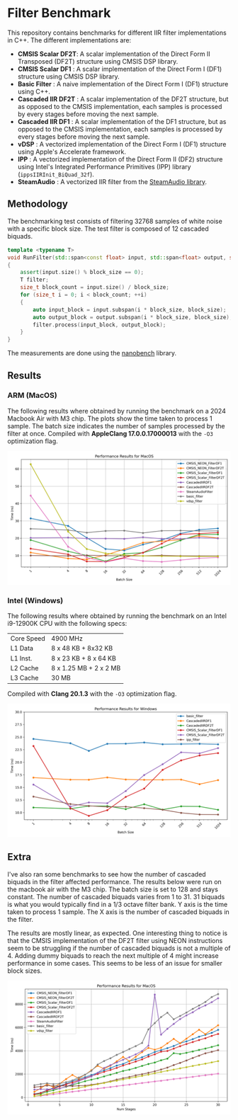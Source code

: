 # Filter Benchmark

This repository contains benchmarks for different IIR filter implementations in C++.
The different implementations are:
- **CMSIS Scalar DF2T**: A scalar implementation of the Direct Form II Transposed (DF2T) structure using CMSIS DSP library.
- **CMSIS Scalar DF1** : A scalar implementation of the Direct Form I (DF1) structure using CMSIS DSP library.
- **Basic Filter** : A naive implementation of the Direct Form I (DF1) structure using C++.
- **Cascaded IIR DF2T** : A scalar implementation of the DF2T structure, but as opposed to the CMSIS implementation, each samples is processed by every stages before moving the next sample.
- **Cascaded IIR DF1** : A scalar implementation of the DF1 structure, but as opposed to the CMSIS implementation, each samples is processed by every stages before moving the next sample.
- **vDSP** : A vectorized implementation of the Direct Form I (DF1) structure using Apple's Accelerate framework.
- **IPP** : A vectorized implementation of the Direct Form II (DF2) structure using Intel's Integrated Performance Primitives (IPP) library (`ippsIIRInit_BiQuad_32f`).
- **SteamAudio** : A vectorized IIR filter from the [SteamAudio library](https://github.com/ValveSoftware/steam-audio).

## Methodology

The benchmarking test consists of filtering 32768 samples of white noise with a specific block size. The test filter is composed of 12 cascaded biquads.
```cpp
template <typename T>
void RunFilter(std::span<const float> input, std::span<float> output, size_t block_size)
{
    assert(input.size() % block_size == 0);
    T filter;
    size_t block_count = input.size() / block_size;
    for (size_t i = 0; i < block_count; ++i)
    {
        auto input_block = input.subspan(i * block_size, block_size);
        auto output_block = output.subspan(i * block_size, block_size);
        filter.process(input_block, output_block);
    }
}
```

The measurements are done using the [nanobench](https://nanobench.ankerl.com/) library.

## Results

### ARM (MacOS)

The following results where obtained by running the benchmark on a 2024 Macbook Air with M3 chip. The plots show the time taken to process 1 sample. The batch size indicates the number of samples processed by the filter at once. Compiled with **AppleClang 17.0.0.17000013** with the `-O3` optimization flag.


![Benchmark Results](results/perf_results_darwin.png)

### Intel (Windows)

The following results where obtained by running the benchmark on an Intel i9-12900K CPU with the following specs:

|         |        |
|:-----------|:-----------|
| Core Speed | 4900 MHz |
| L1 Data | 8 x 48 KB + 8x32 KB|
| L1 Inst. | 8 x 23 KB + 8 x 64 KB|
| L2 Cache | 8 x 1.25 MB + 2 x 2 MB |
| L3 Cache | 30 MB |

Compiled with **Clang 20.1.3** with the `-O3` optimization flag.

![Benchmark Results](results/perf_results_win32.png)


## Extra

I've also ran some benchmarks to see how the number of cascaded biquads in the filter affected performance. The results below were run on the macbook air with the M3 chip. The batch size is set to 128 and stays constant. The number of cascaded biquads varies from 1 to 31. 31 biquads is what you would typically find in a 1/3 octave filter bank. Y axis is the time taken to process 1 sample. The X axis is the number of cascaded biquads in the filter.

The results are mostly linear, as expected. One interesting thing to notice is that the CMSIS implementation of the DF2T filter using NEON instructions seem to be struggling if the number of cascaded biquads is not a multiple of 4. Adding dummy biquads to reach the next multiple of 4 might increase performance in some cases. This seems to be less of an issue for smaller block sizes.

![Benchmark Results](results/perf_results_stagedarwin.png)